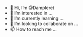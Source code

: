 - 👋 Hi, I’m @Dampleret
- 👀 I’m interested in ...
- 🌱 I’m currently learning ...
- 💞️ I’m looking to collaborate on ...
- 📫 How to reach me ...

<!---
Dampleret/Dampleret is a ✨ special ✨ repository because its `README.md` (this file) appears on your GitHub profile.
You can click the Preview link to take a look at your changes.
--->
